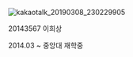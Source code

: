 ![kakaotalk_20190308_230229905](https://user-images.githubusercontent.com/19207256/54034187-9856d380-41f9-11e9-919d-f8d4dbf12ccd.jpg)

20143567 이희상

2014.03 ~  중앙대 재학중
